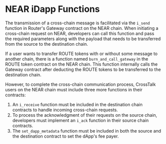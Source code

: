 # NEAR iDapp Functions

The transmission of a cross-chain message is facilitated via the `i_send` function in Router's Gateway contract on the NEAR chain. When initiating a cross-chain request on NEAR, developers can call this function and pass the required parameters along with the payload that needs to be transferred from the source to the destination chain.

If a user wants to transfer ROUTE tokens with or without some message to another chain, there is a function named `burn_and_call_gateway` in the ROUTE token contract on the NEAR chain. This function internally calls the Gateway contract after deducting the ROUTE tokens to be transferred to the destination chain.

However, to complete the cross-chain communication process, CrossTalk users on the NEAR chain must include three more functions in their contracts:
1. An `i_receive` function must be included in the destination chain contracts to handle incoming cross-chain requests.
2. To process the acknowledgment of their requests on the source chain, developers must implement an `i_ack` function in their source chain contracts.
3. The `set_dapp_metadata` function must be included in both the source and the destination contract to set the dApp's fee payer.
